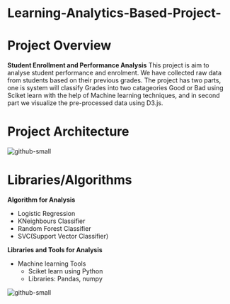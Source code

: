 # Learning-Analytics-Based-Project-
# Project Overview
  **Student Enrollment and Performance Analysis**
  This project is aim to analyse student performance and enrolment.  We have collected raw data from students based on their previous grades. The project has two parts, one is system will classify Grades into two catageories Good or Bad using Sciket learn with the help of Machine learning techniques, and in second part we visualize the pre-processed data using D3.js.
# Project Architecture

![github-small](https://user-images.githubusercontent.com/41241181/52511453-5f2e4200-2c00-11e9-9d3a-8b92b56f95c3.png)

# Libraries/Algorithms
**Algorithm for Analysis**
- Logistic Regression
- KNeighbours Classifier
- Random Forest Classifier 
- SVC(Support Vector Classifier)

**Libraries and Tools for Analysis**
 - Machine learning Tools 
	- Sciket learn using Python
	- Libraries: Pandas, numpy
	
	
 ![github-small](https://user-images.githubusercontent.com/41241181/52512081-5f7c0c80-2c03-11e9-9450-a6833f67adeb.png)
